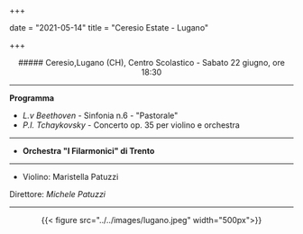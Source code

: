 +++

date = "2021-05-14"
title = "Ceresio Estate - Lugano"

+++

<center>
##### Ceresio,Lugano (CH), Centro Scolastico  - Sabato 22 giugno, ore 18:30
</center>

---

**Programma**

* *L.v Beethoven* - Sinfonia n.6 - "Pastorale"  
* *P.I. Tchaykovsky* - Concerto op. 35 per violino e orchestra 


---

* **Orchestra "I Filarmonici" di Trento**

---

* Violino: Maristella Patuzzi



Direttore: *Michele Patuzzi*

---

<center>

{{< figure src="../../images/lugano.jpeg" width="500px">}}

</center>